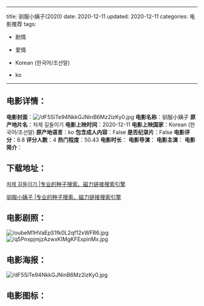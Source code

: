 
---
title: 驯服小姨子(2020)
date: 2020-12-11
updated: 2020-12-11
categories: 电影推荐
tags:
- 剧情
- 爱情

- Korean (한국어/조선말)
- ko
---


> 

## **电影详情**：

**电影封面**：<img src="https://image.tmdb.org/t/p/w200/dF5SiTe94NkkGJNinB6Mz2izKy0.jpg" alt="/dF5SiTe94NkkGJNinB6Mz2izKy0.jpg" title="/dF5SiTe94NkkGJNinB6Mz2izKy0.jpg">
**电影名称**：驯服小姨子
**原产地片名**：처제 길들이기
**电影上映时间**：2020-12-11
**电影上映国家**：Korean (한국어/조선말)
**原产地语言**：ko
**包含成人内容**：False
**是否纪录片**：False
**电影评分**：6.8
**评分人数**：4
**热门程度**：50.43
**电影时长**：
**电影导演**：
**电影主演**：
**电影简介**：

## **下载地址**：
[처제 길들이기 |专业的种子搜索、磁力链接搜索引擎](https://movie.amd794.com:2083/?search=%EC%B2%98%EC%A0%9C%20%EA%B8%B8%EB%93%A4%EC%9D%B4%EA%B8%B0&ordering=&mode=match_phrase&page_size=10&page=1)

[驯服小姨子 |专业的种子搜索、磁力链接搜索引擎](https://movie.amd794.com:2083/?search=%E9%A9%AF%E6%9C%8D%E5%B0%8F%E5%A7%A8%E5%AD%90&ordering=&mode=match_phrase&page_size=10&page=1)
 

## **电影剧照**：
<img src="https://image.tmdb.org/t/p/original/oubeM1HVaEpS1fk0L2qf12xWFR6.jpg" alt="/oubeM1HVaEpS1fk0L2qf12xWFR6.jpg" title="/oubeM1HVaEpS1fk0L2qf12xWFR6.jpg"><img src="https://image.tmdb.org/t/p/original/q5PnxpjmjzAzwxKIMgKFExpinMx.jpg" alt="/q5PnxpjmjzAzwxKIMgKFExpinMx.jpg" title="/q5PnxpjmjzAzwxKIMgKFExpinMx.jpg">

## **电影海报**：
<img src="https://image.tmdb.org/t/p/original/dF5SiTe94NkkGJNinB6Mz2izKy0.jpg" alt="/dF5SiTe94NkkGJNinB6Mz2izKy0.jpg" title="/dF5SiTe94NkkGJNinB6Mz2izKy0.jpg">

## **电影图标**：

